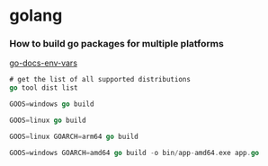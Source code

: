 # golang

### How to build go packages for multiple platforms

[go-docs-env-vars](https://golang.org/doc/install/source#environment)

```go
# get the list of all supported distributions
go tool dist list

GOOS=windows go build

GOOS=linux go build

GOOS=linux GOARCH=arm64 go build

GOOS=windows GOARCH=amd64 go build -o bin/app-amd64.exe app.go
```


